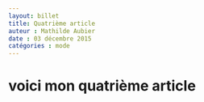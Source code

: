 ```yaml
---
layout: billet
title: Quatrième article 
auteur : Mathilde Aubier 
date : 03 décembre 2015
catégories : mode
---
```



<h1>voici mon quatrième article</h1>